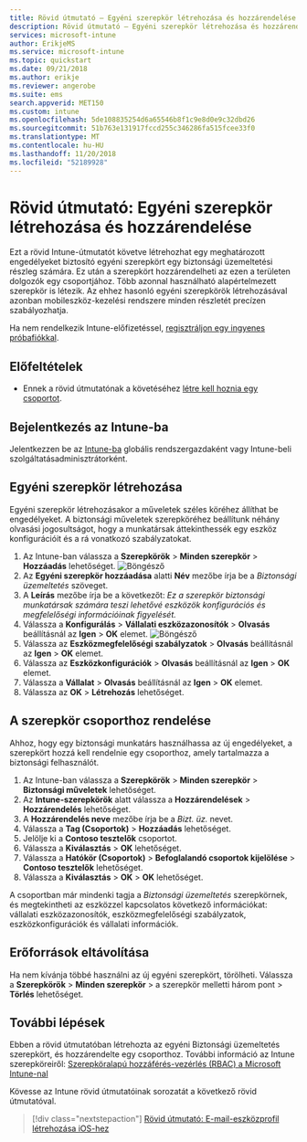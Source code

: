 ```yaml
---
title: Rövid útmutató – Egyéni szerepkör létrehozása és hozzárendelése az Intune-ban
description: Rövid útmutató – Egyéni szerepkör létrehozása és hozzárendelése távoli eszközkezelőhöz.
services: microsoft-intune
author: ErikjeMS
ms.service: microsoft-intune
ms.topic: quickstart
ms.date: 09/21/2018
ms.author: erikje
ms.reviewer: angerobe
ms.suite: ems
search.appverid: MET150
ms.custom: intune
ms.openlocfilehash: 5de108835254d6a65546b8f1c9e8d0e9c32dbd26
ms.sourcegitcommit: 51b763e131917fccd255c346286fa515fcee33f0
ms.translationtype: MT
ms.contentlocale: hu-HU
ms.lasthandoff: 11/20/2018
ms.locfileid: "52189928"
---
```

# <a name="quickstart-create-and-assign-a-custom-role"></a>Rövid útmutató: Egyéni szerepkör létrehozása és hozzárendelése

Ezt a rövid Intune-útmutatót követve létrehozhat egy meghatározott engedélyeket biztosító egyéni szerepkört egy biztonsági üzemeltetési részleg számára. Ez után a szerepkört hozzárendelheti az ezen a területen dolgozók egy csoportjához. Több azonnal használható alapértelmezett szerepkör is létezik. Az ehhez hasonló egyéni szerepkörök létrehozásával azonban mobileszköz-kezelési rendszere minden részletét precízen szabályozhatja.

Ha nem rendelkezik Intune-előfizetéssel, [regisztráljon egy ingyenes próbafiókkal](free-trial-sign-up.md).

## <a name="prerequisites"></a>Előfeltételek

- Ennek a rövid útmutatónak a követéséhez [létre kell hoznia egy csoportot](quickstart-create-group.md).

## <a name="sign-in-to-intune"></a>Bejelentkezés az Intune-ba

Jelentkezzen be az [Intune-ba](https://aka.ms/intuneportal) globális rendszergazdaként vagy Intune-beli szolgáltatásadminisztrátorként.

## <a name="create-a-custom-role"></a>Egyéni szerepkör létrehozása

Egyéni szerepkör létrehozásakor a műveletek széles köréhez állíthat be engedélyeket. A biztonsági műveletek szerepköréhez beállítunk néhány olvasási jogosultságot, hogy a munkatársak áttekinthessék egy eszköz konfigurációit és a rá vonatkozó szabályzatokat.

1. Az Intune-ban válassza a **Szerepkörök** > **Minden szerepkör** > **Hozzáadás** lehetőséget.
![Böngésző](media/quickstart-create-custom-role/add-custom-role.png)
2. Az **Egyéni szerepkör hozzáadása** alatti **Név** mezőbe írja be a *Biztonsági üzemeltetés* szöveget.
3. A **Leírás** mezőbe írja be a következőt: *Ez a szerepkör biztonsági munkatársak számára teszi lehetővé eszközök konfigurációs és megfelelőségi információinak figyelését.*
4. Válassza a **Konfigurálás** > **Vállalati eszközazonosítók** > **Olvasás** beállításnál az **Igen** > **OK** elemet.
![Böngésző](media/quickstart-create-custom-role/corp-device-id-read.png)
5. Válassza az **Eszközmegfelelőségi szabályzatok** > **Olvasás** beállításnál az **Igen** > **OK** elemet.
6. Válassza az **Eszközkonfigurációk** >  **Olvasás** beállításnál az **Igen** > **OK** elemet.
7. Válassza a **Vállalat** > **Olvasás** beállításnál az **Igen** > **OK** elemet.
8. Válassza az **OK** > **Létrehozás** lehetőséget.

## <a name="assign-the-role-to-a-group"></a>A szerepkör csoporthoz rendelése

Ahhoz, hogy egy biztonsági munkatárs használhassa az új engedélyeket, a szerepkört hozzá kell rendelnie egy csoporthoz, amely tartalmazza a biztonsági felhasználót.

1. Az Intune-ban válassza a **Szerepkörök** > **Minden szerepkör** > **Biztonsági műveletek** lehetőséget.
2. Az **Intune-szerepkörök** alatt válassza a **Hozzárendelések** > **Hozzárendelés** lehetőséget.
3. A **Hozzárendelés neve** mezőbe írja be a *Bizt. üz.* nevet.
4. Válassza a **Tag (Csoportok)** > **Hozzáadás** lehetőséget.
5. Jelölje ki a **Contoso tesztelők** csoportot.
6. Válassza a **Kiválasztás** > **OK** lehetőséget.
7. Válassza a **Hatókör (Csoportok)** > **Befoglalandó csoportok kijelölése** > **Contoso tesztelők** lehetőséget.
8. Válassza a **Kiválasztás** > **OK** > **OK** lehetőséget.

A csoportban már mindenki tagja a *Biztonsági üzemeltetés* szerepkörnek, és megtekintheti az eszközzel kapcsolatos következő információkat: vállalati eszközazonosítók, eszközmegfelelőségi szabályzatok, eszközkonfigurációk és vállalati információk.

## <a name="clean-up-resources"></a>Erőforrások eltávolítása

Ha nem kívánja többé használni az új egyéni szerepkört, törölheti. Válassza a **Szerepkörök** > **Minden szerepkör** > a szerepkör melletti három pont > **Törlés** lehetőséget.

## <a name="next-steps"></a>További lépések

Ebben a rövid útmutatóban létrehozta az egyéni Biztonsági üzemeltetés szerepkört, és hozzárendelte egy csoporthoz. További információ az Intune szerepköreiről: [Szerepköralapú hozzáférés-vezérlés (RBAC) a Microsoft Intune-nal](role-based-access-control.md)

Kövesse az Intune rövid útmutatóinak sorozatát a következő rövid útmutatóval.

> [!div class="nextstepaction"]
> [Rövid útmutató: E-mail-eszközprofil létrehozása iOS-hez](quickstart-email-profile.md)
